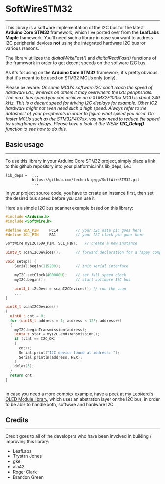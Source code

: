 # SoftWireSTM32

---

This library is a software implementation of the I2C bus for the latest **Arduino Core STM32** framework, which I've ported over from the **LeafLabs Maple** framework.
You'll need such a library in case you want to address I2C peripherial devices **not** using the integrated hardware I2C bus for various reasons.

The library utilizes the *digitalWriteFast()* and *digitalReadFast()* functions of the framework in order to get decent speeds on the software I2C bus.

As it's focusing on the **Arduino Core STM32** framework, it's pretty obvious that it's meant to be used on STM32 MCUs only (only).

Please be aware: *On some MCU's software I2C can't reach the speed of hardware I2C, whereas on others it may overwhelm the I2C peripherials. The max. bus speed you can achieve on a STM32F103xx MCU is about 240 kHz. This is a decent speed for driving I2C displays for example. Other IC2 hardware might not even need such a high speed. Always refer to the datasheet of your peripherals in order to figure what speed you need.
On faster MCUs such as the STM32F407xx, you may need to reduce the speed by using longer delays. Please have a look at the WEAK **I2C_Delay()** function to see how to do this.*

## Basic usage

---

To use this library in your Arduino Core STM32 project, simply place a link to this github repository into your platformio.ini's lib_deps, i.e.:

```platformio
lib_deps =  ...
            https://github.com/technik-gegg/SoftWireSTM32.git
            ...
```

In your project source code, you have to create an instance first, then set the desired bus speed before you can use it.

Here's a simple I2C bus scanner example based on this library:

```cpp
#include <Arduino.h>
#include <SoftWire.h>

#define SDA_PIN     PC14        // your I2C data pin goes here
#define SCL_PIN     PA1         // your I2C clock pin goes here

SoftWire myI2C(SDA_PIN, SCL_PIN);   // create a new instance

uint8_t scanI2CDevices();       // forward declaration for a happy compiler

void setup() {
    Serial.begin(115200);       // init serial interface
    
    myI2C.setClock(400000U);    // set full speed clock
    myI2C.begin();              // start software I2C bus
    
    uint8_t i2cDevs = scanI2CDevices(); // run the scan
    ...
}

uint8_t scanI2CDevices()
{
  uint8_t cnt = 0;
  for (uint8_t address = 1; address < 127; address++)
  {
    myI2C.beginTransmission(address);
    uint8_t stat = myI2C.endTransmission();
    if (stat == I2C_OK)
    {
      cnt++;
      Serial.print("I2C device found at address: ");
      Serial.println(address, HEX);
    }
    delay(3);
  }
  return cnt;
}
            
```

In case you need a more complex example, have a peek at my [LeoNerd's OLED Module library](https://github.com/technik-gegg/LeoNerd-OLED-Module-Library), which uses an abstration layer on the I2C bus, in order to be able to handle both, software and hardware I2C.

## Credits

---

Credit goes to all of the developers who have been involved in building / improving this library:

+ LeafLabs
+ Trystan Jones
+ gke
+ ala42
+ Roger Clark
+ Brandon Green
